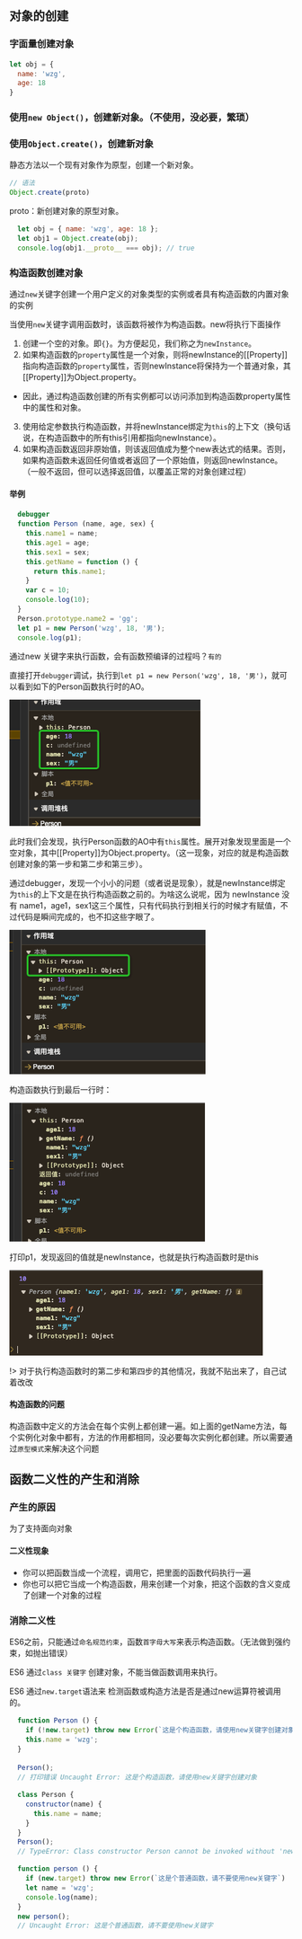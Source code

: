 ## 对象的创建

### 字面量创建对象

```js
let obj = {
  name: 'wzg',
  age: 18
}
```

### 使用`new Object()`，创建新对象。（不使用，没必要，繁琐）
### 使用`Object.create()`，创建新对象
静态方法以一个现有对象作为原型，创建一个新对象。
```js
// 语法
Object.create(proto)
```
proto：新创建对象的原型对象。
```js
  let obj = { name: 'wzg', age: 18 };
  let obj1 = Object.create(obj);
  console.log(obj1.__proto__ === obj); // true
```

### 构造函数创建对象
通过`new`关键字创建一个用户定义的对象类型的实例或者具有构造函数的内置对象的实例

当使用`new`关键字调用函数时，该函数将被作为构造函数。new将执行下面操作

1. 创建一个空的对象。即`{}`。为方便起见，我们称之为`newInstance`。
2. 如果构造函数的`property`属性是一个对象，则将newInstance的[[Property]]指向构造函数的`property`属性，否则newInstance将保持为一个普通对象，其[[Property]]为Object.property。
  - 因此，通过构造函数创建的所有实例都可以访问添加到构造函数property属性中的属性和对象。
3. 使用给定参数执行构造函数，并将newInstance绑定为`this`的上下文（换句话说，在构造函数中的所有this引用都指向newInstance）。
4. 如果构造函数返回非原始值，则该返回值成为整个new表达式的结果。否则，如果构造函数未返回任何值或者返回了一个原始值，则返回newInstance。（一般不返回，但可以选择返回值，以覆盖正常的对象创建过程）

#### 举例
```js
  debugger
  function Person (name, age, sex) {
    this.name1 = name;
    this.age1 = age;
    this.sex1 = sex;
    this.getName = function () {
      return this.name1;
    }
    var c = 10;
    console.log(10);
  }
  Person.prototype.name2 = 'gg';
  let p1 = new Person('wzg', 18, '男');
  console.log(p1);
```
通过new 关键字来执行函数，会有函数预编译的过程吗？`有的`

直接打开`debugger`调试，执行到`let p1 = new Person('wzg', 18, '男')`，就可以看到如下的Person函数执行时的AO。

![person函数执行预编译](../../picture/对象与构造函数/person函数执行预编译.png)

此时我们会发现，执行Person函数的AO中有`this`属性。展开对象发现里面是一个空对象，其中[[Property]]为Object.property。（这一现象，对应的就是构造函数创建对象的第一步和第二步和第三步）。

通过debugger，发现一个小小的问题（或者说是现象），就是newInstance绑定为`this`的上下文是在执行构造函数之前的。为啥这么说呢，因为 newInstance 没有 name1，age1，sex1这三个属性，只有代码执行到相关行的时候才有赋值，不过代码是瞬间完成的，也不扣这些字眼了。

![执行Person构造函数的第一步和第二步和第三步](../../picture/对象与构造函数/执行Person构造函数的第一步和第二步和第三步.png)

构造函数执行到最后一行时：

![person函数执行到最后一行时](../../picture/对象与构造函数/person函数执行到最后一行时.png)

打印p1，发现返回的值就是newInstance，也就是执行构造函数时是this

![p1对象](../../picture/对象与构造函数/p1对象.png)

!> 对于执行构造函数时的第二步和第四步的其他情况，我就不贴出来了，自己试着改改

#### 构造函数的问题
构造函数中定义的方法会在每个实例上都创建一遍。如上面的getName方法，每个实例化对象中都有，方法的作用都相同，没必要每次实例化都创建。所以需要通过`原型模式`来解决这个问题

## 函数二义性的产生和消除
### 产生的原因
为了支持面向对象
#### 二义性现象
 - 你可以把函数当成一个流程，调用它，把里面的函数代码执行一遍
 - 你也可以把它当成一个构造函数，用来创建一个对象，把这个函数的含义变成了创建一个对象的过程

### 消除二义性

ES6之前，只能通过`命名规范约束`，函数`首字母大写`来表示构造函数。（无法做到强约束，如抛出错误）

ES6 通过`class 关键字` 创建对象，不能当做函数调用来执行。

ES6 通过`new.target`语法来 检测函数或构造方法是否是通过new运算符被调用的。
```js
  function Person () {
    if (!new.target) throw new Error(`这是个构造函数，请使用new关键字创建对象`)
    this.name = 'wzg';
  }

  Person();
  // 打印错误 Uncaught Error: 这是个构造函数，请使用new关键字创建对象
```
```js
  class Person {
    constructor(name) {
      this.name = name;
    }
  }
  Person();
  // TypeError: Class constructor Person cannot be invoked without 'new'
```
```js
  function person () {
    if (new.target) throw new Error(`这是个普通函数，请不要使用new关键字`)
    let name = 'wzg';
    console.log(name);
  }
  new person();
  // Uncaught Error: 这是个普通函数，请不要使用new关键字
```